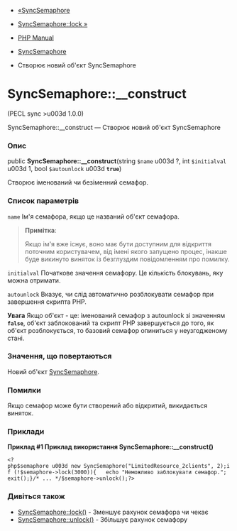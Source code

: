 - [«SyncSemaphore](class.syncsemaphore.md)
- [SyncSemaphore::lock »](syncsemaphore.lock.md)

- [PHP Manual](index.md)
- [SyncSemaphore](class.syncsemaphore.md)
- Створює новий об'єкт SyncSemaphore

# SyncSemaphore::\_\_construct

(PECL sync \>u003d 1.0.0)

SyncSemaphore::\_\_construct — Створює новий об'єкт SyncSemaphore

### Опис

public **SyncSemaphore::\_\_construct**(string `$name` u003d ?, int
`$initialval` u003d 1, bool `$autounlock` u003d **`true`**)

Створює іменований чи безіменний семафор.

### Список параметрів

`name`
Ім'я семафора, якщо це названий об'єкт семафора.

> **Примітка**:
>
> Якщо ім'я вже існує, воно має бути доступним для відкриття поточним
> користувачем, від імені якого запущено процес, інакше буде
> викинуто виняток із безглуздим повідомленням про помилку.

`initialval`
Початкове значення семафору. Це кількість блокувань, яку можна
отримати.

`autounlock`
Вказує, чи слід автоматично розблокувати семафор при
завершення скрипта PHP.

**Увага**
Якщо об'єкт - це: іменований семафор з autounlock зі значенням
**`false`**, об'єкт заблокований та скрипт PHP завершується до того, як
об'єкт розблокується, то базовий семафор опиниться у неузгодженому
стані.

### Значення, що повертаються

Новий об'єкт [SyncSemaphore](class.syncsemaphore.md).

### Помилки

Якщо семафор може бути створений або відкритий, викидається виняток.

### Приклади

**Приклад #1 Приклад використання **SyncSemaphore::\_\_construct()****

` <?php$semaphore u003d new SyncSemaphore("LimitedResource_2clients", 2);if (!$semaphore->lock(3000)){   echo "Неможливо заблокувати семафор."; exit();}/* ... */$semaphore->unlock();?> `

### Дивіться також

- [SyncSemaphore::lock()](syncsemaphore.lock.md) - Зменшує рахунок
семафора чи чекає
- [SyncSemaphore::unlock()](syncsemaphore.unlock.md) - Збільшує
рахунок семафору
